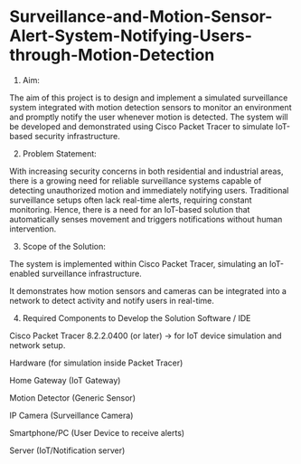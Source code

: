 # Surveillance-and-Motion-Sensor-Alert-System-Notifying-Users-through-Motion-Detection

1. Aim:

The aim of this project is to design and implement a simulated surveillance system integrated with motion detection sensors to monitor an environment and promptly notify the user whenever motion is detected. The system will be developed and demonstrated using Cisco Packet Tracer to simulate IoT-based security infrastructure.

2. Problem Statement:

With increasing security concerns in both residential and industrial areas, there is a growing need for reliable surveillance systems capable of detecting unauthorized motion and immediately notifying users. Traditional surveillance setups often lack real-time alerts, requiring constant monitoring. Hence, there is a need for an IoT-based solution that automatically senses movement and triggers notifications without human intervention.

3. Scope of the Solution:

The system is implemented within Cisco Packet Tracer, simulating an IoT-enabled surveillance infrastructure.

It demonstrates how motion sensors and cameras can be integrated into a network to detect activity and notify users in real-time.

4. Required Components to Develop the Solution
Software / IDE

Cisco Packet Tracer 8.2.2.0400 (or later) → for IoT device simulation and network setup.

Hardware (for simulation inside Packet Tracer)

Home Gateway (IoT Gateway)

Motion Detector (Generic Sensor)

IP Camera (Surveillance Camera)

Smartphone/PC (User Device to receive alerts)

Server (IoT/Notification server)
